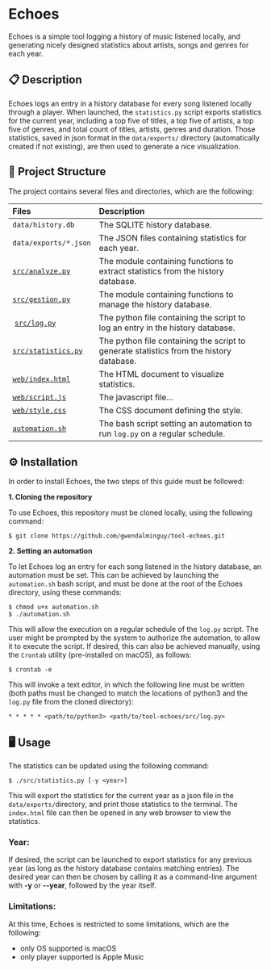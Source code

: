 # Echoes

Echoes is a simple tool logging a history of music listened locally, and generating nicely designed statistics about artists, songs and genres for each year.

## 📋 Description

Echoes logs an entry in a history database for every song listened locally through a player. When launched, the `statistics.py` script exports statistics for the current year, including a top five of titles, a top five of artists, a top five of genres, and total count of titles, artists, genres and duration. Those statistics, saved in json format in the `data/exports/` directory (automatically created if not existing), are then used to generate a nice visualization.

## 📂 Project Structure

The project contains several files and directories, which are the following:

| Files | Description |
| :---- | :---------- |
| `data/history.db` | The SQLITE history database. |
| `data/exports/*.json` | The JSON files containing statistics for each year. |
| [`src/analyze.py`](https://github.com/gwendalminguy/tool-echoes/blob/main/src/analyze.py) | The module containing functions to extract statistics from the history database. |
| [`src/gestion.py`](https://github.com/gwendalminguy/tool-echoes/blob/main/src/gestion.py) | The module containing functions to manage the history database. |
| [`src/log.py`](https://github.com/gwendalminguy/tool-echoes/blob/main/src/log.py) | The python file containing the script to log an entry in the history database. |
| [`src/statistics.py`](https://github.com/gwendalminguy/tool-echoes/blob/main/src/statistics.py) | The python file containing the script to generate statistics from the history database. |
| [`web/index.html`](https://github.com/gwendalminguy/tool-echoes/blob/main/web/index.html) | The HTML document to visualize statistics. |
| [`web/script.js`](https://github.com/gwendalminguy/tool-echoes/blob/main/web/script.js) | The javascript file... |
| [`web/style.css`](https://github.com/gwendalminguy/tool-echoes/blob/main/web/style.css) | The CSS document defining the style. |
| [`automation.sh`](https://github.com/gwendalminguy/tool-echoes/blob/main/automation.sh) | The bash script setting an automation to run `log.py` on a regular schedule. |

## ⚙️ Installation

In order to install Echoes, the two steps of this guide must be followed:

**1. Cloning the repository**

To use Echoes, this repository must be cloned locally, using the following command:

```
$ git clone https://github.com/gwendalminguy/tool-echoes.git
```

**2. Setting an automation**

To let Echoes log an entry for each song listened in the history database, an automation must be set. This can be achieved by launching the `automation.sh` bash script, and must be done at the root of the Echoes directory, using these commands:

```
$ chmod u+x automation.sh
$ ./automation.sh
```

This will allow the execution on a regular schedule of the `log.py` script. The user might be prompted by the system to authorize the automation, to allow it to execute the script. If desired, this can also be achieved manually, using the `Crontab` utility (pre-installed on macOS), as follows:

```
$ crontab -e
```

This will invoke a text editor, in which the following line must be written (both paths must be changed to match the locations of python3 and the `log.py` file from the cloned directory):

```
* * * * * <path/to/python3> <path/to/tool-echoes/src/log.py>
```

## 🖥️ Usage

The statistics can be updated using the following command:

```
$ ./src/statistics.py [-y <year>]
```

This will export the statistics for the current year as a json file in the `data/exports/`directory, and print those statistics to the terminal. The `index.html` file can then be opened in any web browser to view the statistics.

### Year:

If desired, the script can be launched to export statistics for any previous year (as long as the history database contains matching entries). The desired year can then be chosen by calling it as a command-line argument with **-y** or **--year**, followed by the year itself.

### Limitations:

At this time, Echoes is restricted to some limitations, which are the following:

- only OS supported is macOS
- only player supported is Apple Music
